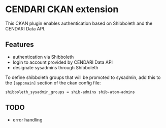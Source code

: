 CENDARI CKAN extension
======================

This CKAN plugin enables authentication based on Shibboleth and the CENDARI Data API.

Features
----------------------
- authentication via Shibboleth
- login to account provided by CENDARI Data API
- designate sysadmins through Shibboleth

To define shibboleth groups that will be promoted to sysadmin, add this to the `[app:main]` section of the ckan config file:
```
shibboleth_sysadmin_groups = shib-admins shib-atom-admins
```

TODO
----------------------
- error handling

